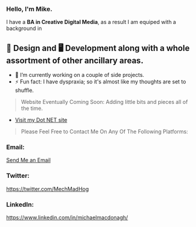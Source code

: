 ### Hello, I'm Mike.

I have a **BA in Creative Digital Media**, as a result I am equiped with a background in

## 🎨 Design and 🖥️ Development along with a whole assortment of other ancillary areas.

* 🔭 I’m currently working on a couple of side projects.
* ⚡ Fun fact: I have dyspraxia; so it's almost like my thoughts are set to shuffle.

> Website Eventually Coming Soon: Adding little bits and pieces all of the time.
* [Visit my Dot NET site](https://michaelmacdonagh.net "Something to Work Towards")

> Please Feel Free to Contact Me On Any Of The Following Platforms:

### Email:
[Send Me an Email](mailto:mike@michaelmacdonagh.net?subject=Hi% "Hi Mike!")

### Twitter:
https://twitter.com/MechMadHog

### LinkedIn:
https://www.linkedin.com/in/michaelmacdonagh/
